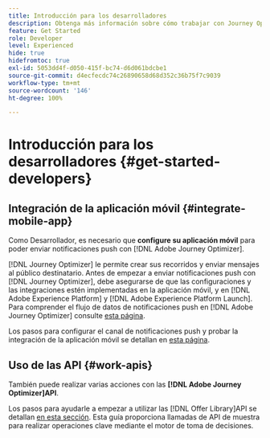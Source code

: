 ```yaml
---
title: Introducción para los desarrolladores
description: Obtenga más información sobre cómo trabajar con Journey Optimizer como desarrollador
feature: Get Started
role: Developer
level: Experienced
hide: true
hidefromtoc: true
exl-id: 5053dd4f-d050-415f-bc74-d6d061bdcbe1
source-git-commit: d4ecfecdc74c26890658d68d352c36b75f7c9039
workflow-type: tm+mt
source-wordcount: '146'
ht-degree: 100%

---
```


# Introducción para los desarrolladores {#get-started-developers}

## Integración de la aplicación móvil {#integrate-mobile-app}

Como Desarrollador, es necesario que **configure su aplicación móvil** para poder enviar notificaciones push con [!DNL Adobe Journey Optimizer].

[!DNL Journey Optimizer] le permite crear sus recorridos y enviar mensajes al público destinatario. Antes de empezar a enviar notificaciones push con [!DNL Journey Optimizer], debe asegurarse de que las configuraciones y las integraciones estén implementadas en la aplicación móvil, y en [!DNL Adobe Experience Platform] y [!DNL Adobe Experience Platform Launch]. Para comprender el flujo de datos de notificaciones push en [!DNL Adobe Journey Optimizer] consulte [esta página](../../push/push-gs.md).

Los pasos para configurar el canal de notificaciones push y probar la integración de la aplicación móvil se detallan en [esta página](../../push/push-configuration.md).

## Uso de las API {#work-apis}

También puede realizar varias acciones con las **[!DNL Adobe Journey Optimizer]API**.

Los pasos para ayudarle a empezar a utilizar las [!DNL Offer Library]API se detallan [en esta sección](../../offers/api-reference/getting-started.md). Esta guía proporciona llamadas de API de muestra para realizar operaciones clave mediante el motor de toma de decisiones.
